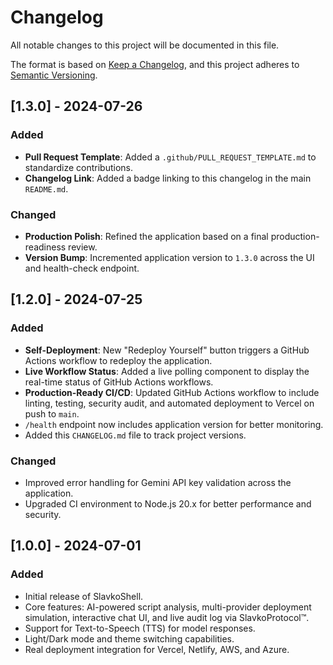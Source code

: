 # Changelog

All notable changes to this project will be documented in this file.

The format is based on [Keep a Changelog](https://keepachangelog.com/en/1.0.0/),
and this project adheres to [Semantic Versioning](https://semver.org/spec/v2.0.0.html).

## [1.3.0] - 2024-07-26

### Added
- **Pull Request Template**: Added a `.github/PULL_REQUEST_TEMPLATE.md` to standardize contributions.
- **Changelog Link**: Added a badge linking to this changelog in the main `README.md`.

### Changed
- **Production Polish**: Refined the application based on a final production-readiness review.
- **Version Bump**: Incremented application version to `1.3.0` across the UI and health-check endpoint.

## [1.2.0] - 2024-07-25

### Added
- **Self-Deployment**: New "Redeploy Yourself" button triggers a GitHub Actions workflow to redeploy the application.
- **Live Workflow Status**: Added a live polling component to display the real-time status of GitHub Actions workflows.
- **Production-Ready CI/CD**: Updated GitHub Actions workflow to include linting, testing, security audit, and automated deployment to Vercel on push to `main`.
- `/health` endpoint now includes application version for better monitoring.
- Added this `CHANGELOG.md` file to track project versions.

### Changed
- Improved error handling for Gemini API key validation across the application.
- Upgraded CI environment to Node.js 20.x for better performance and security.

## [1.0.0] - 2024-07-01

### Added
- Initial release of SlavkoShell.
- Core features: AI-powered script analysis, multi-provider deployment simulation, interactive chat UI, and live audit log via SlavkoProtocol™.
- Support for Text-to-Speech (TTS) for model responses.
- Light/Dark mode and theme switching capabilities.
- Real deployment integration for Vercel, Netlify, AWS, and Azure.